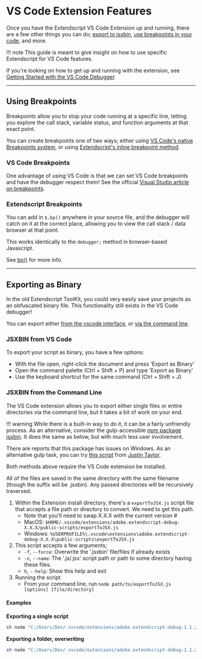 # VS Code Extension Features

Once you have the Extendscript VS Code Extension up and running, there are a few other things you can do; [export to jsxbin](#exporting-as-binary), [use breakpoints in your code](#using-breakpoint), and more.

!!! note
    This guide is meant to give insight on how to use specific Extendscript for VS Code features.

If you're looking on how to get up and running with the extension, see [Getting Started with the VS Code Debugger](getting-started-with-vscode-debugger.md).

---

## Using Breakpoints

Breakpoints allow you to stop your code running at a specific line, letting you explore the call stack, variable status, and function arguments at that exact point.

You can create breakpoints one of two ways; either using [VS Code's native Breakpoints system](#vs-code-breakpoints), or using [Extendscript's inline breakpoint method](#extendscript-breakpoints).

### VS Code Breakpoints

One advantage of using VS Code is that we can set VS Code breakpoints and have the debugger respect them! See the official [Visual Studio article on breakpoints](https://code.visualstudio.com/docs/editor/debugging#_breakpoints).

### Extendscript Breakpoints

You can add in `$.bp()` anywhere in your source file, and the debugger will catch on it at the correct place, allowing you to view the call stack / data browser at that point.

This works identically to the `debugger;` method in browser-based Javascript.

See [bp()](../extendscript-tools-features/dollar-object.md#dollar-bp) for more info.

---

## Exporting as Binary

In the old Extendscript ToolKit, you could very easily save your projects as an obfuscated binary file. This functionality still exists in the VS Code debugger!

You can export either [from the vscode interface](#jsxbin-from-vs-code), or [via the command line](#jsxbin-from-the-command-line).

### JSXBIN from VS Code

To export your script as binary, you have a few options:

- With the file open, right-click the document and press 'Export as Binary'
- Open the command palette (Ctrl + Shift + P) and type 'Export as Binary'
- Use the keyboard shortcut for the same command (Ctrl + Shift + J)

### JSXBIN from the Command Line

The VS Code extension allows you to export either single files or entire directories via the command line, but it takes a bit of work on your end.

!!! warning
    While there is a built-in way to do it, it can be a fairly unfriendly process. As an alternative, consider the gulp-accessible [npm package jsxbin](https://www.npmjs.com/package/jsxbin). It does the same as below, but with much less user involvement.

There are reports that this package has issues on Windows. As an alternative gulp task, you can try [this script](https://bitbucket.org/motiondesign/workspace/snippets/aLzaX5) from [Justin Taylor](http://justintaylor.tv/).

Both methods above require the VS Code extension be installed.

All of the files are saved in the same directory with the same filename (though the suffix will be .jsxbin). Any passed directories will be recursively traversed.

1. Within the Extension install directory, there's a `exportToJSX.js` script file that accepts a file path or directory to convert. We need to get this path.
    - Note that you'll need to swap X.X.X with the current version #
    - MacOS: `$HOME/.vscode/extensions/adobe.extendscript-debug-X.X.X/public-scripts/exportToJSX.js`
    - Windows: `%USERPROFILE%\.vscode\extensions\adobe.extendscript-debug-X.X.X\public-scripts\exportToJSX.js`
2. This script accepts a few arguments;
    - `-f`, `--force`: Overwrite the '.jsxbin' file/files if already exists
    - `-n`, `--name`: The '.js/.jsx' script path or path to some directory having these files.
    - `h`, `--help`: Show this help and exit
3. Running the script
    - From your command line, run `node path/to/exportToJSX.js [options] [file/directory]`

#### Examples

**Exporting a single script**

```sh
sh node "C:/Users/Dev/.vscode/extensions/adobe.extendscript-debug-1.1.2/public-scripts/exportToJSX.js" "d:/projects/scripting/coolTool.jsx"
```

**Exporting a folder, overwriting**

```sh
sh node "C:/Users/Dev/.vscode/extensions/adobe.extendscript-debug-1.1.2/public-scripts/exportToJSX.js" --force "d:/projects/scripting/"
```
